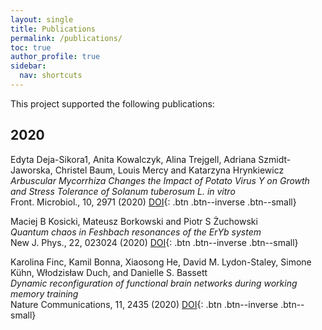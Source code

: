 ```yaml
---
layout: single
title: Publications
permalink: /publications/
toc: true
author_profile: true
sidebar:
  nav: shortcuts
---
```


This project supported the following publications:

## 2020
 Edyta Deja-Sikora1, Anita Kowalczyk, Alina Trejgell, Adriana Szmidt-Jaworska, Christel Baum, Louis Mercy and Katarzyna Hrynkiewicz  
*Arbuscular Mycorrhiza Changes the Impact of Potato Virus Y on Growth and Stress Tolerance of Solanum tuberosum L. in vitro*  
Front. Microbiol., 10, 2971 (2020)
[DOI](https://www.frontiersin.org/article/10.3389/fmicb.2019.02971){: .btn .btn--inverse .btn--small}

Maciej B Kosicki, Mateusz Borkowski and Piotr S Żuchowski  
*Quantum chaos in Feshbach resonances of the ErYb system*  
New J. Phys., 22, 023024 (2020)
[DOI](https://iopscience.iop.org/article/10.1088/1367-2630/ab6c36){: .btn .btn--inverse .btn--small}

Karolina Finc, Kamil Bonna, Xiaosong He, David M. Lydon-Staley, Simone Kühn, Włodzisław Duch, and Danielle S. Bassett  
*Dynamic reconfiguration of functional brain networks during working memory training*  
Nature Communications, 11, 2435 (2020) 
[DOI](https://www.nature.com/articles/s41467-020-15631-z){: .btn .btn--inverse .btn--small}

